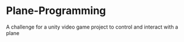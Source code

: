 # Plane-Programming
 A challenge for a unity video game project to control and interact with a plane
